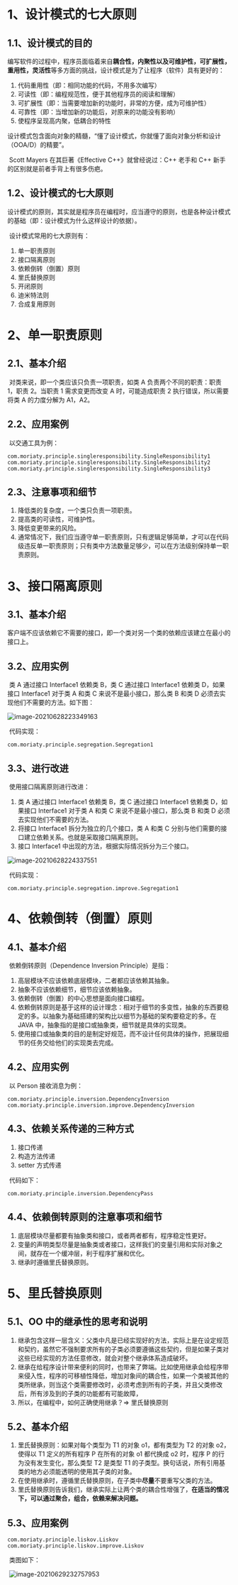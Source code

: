 # 1、设计模式的七大原则

## 1.1、设计模式的目的

​	编写软件的过程中，程序员面临着来自**耦合性，内聚性以及可维护性，可扩展性，重用性，灵活性**等多方面的挑战，设计模式是为了让程序（软件）具有更好的：

1. 代码重用性（即：相同功能的代码，不用多次编写）
2. 可读性（即：编程规范性，便于其他程序员的阅读和理解）
3. 可扩展性（即：当需要增加新的功能时，非常的方便，成为可维护性）
4. 可靠性（即：当增加新的功能后，对原来的功能没有影响）
5. 使程序呈现高内聚，低耦合的特性

​	设计模式包含面向对象的精髓，“懂了设计模式，你就懂了面向对象分析和设计（OOA/D）的精要”。

​	Scott Mayers 在其巨著《Effective C++》就曾经说过：C++ 老手和 C++ 新手的区别就是前者手背上有很多伤疤。

## 1.2、设计模式的七大原则

​	设计模式的原则，其实就是程序员在编程时，应当遵守的原则，也是各种设计模式的基础（即：设计模式为什么这样设计的依据）。

​	设计模式常用的七大原则有：

1. 单一职责原则
2. 接口隔离原则
3. 依赖倒转（倒置）原则
4. 里氏替换原则
5. 开闭原则
6. 迪米特法则
7. 合成复用原则



# 2、单一职责原则

## 2.1、基本介绍

​	对类来说，即一个类应该只负责一项职责，如类 A 负责两个不同的职责：职责 1，职责 2。当职责 1 需求变更而改变 A 时，可能造成职责 2 执行错误，所以需要将类 A 的力度分解为 A1，A2。

## 2.2、应用案例

​	以交通工具为例：

```
com.moriaty.principle.singleresponsibility.SingleResponsibility1
com.moriaty.principle.singleresponsibility.SingleResponsibility2
com.moriaty.principle.singleresponsibility.SingleResponsibility3
```

## 2.3、注意事项和细节

1. 降低类的复杂度，一个类只负责一项职责。
2. 提高类的可读性，可维护性。
3. 降低变更带来的风险。
4. 通常情况下，我们应当遵守单一职责原则，只有逻辑足够简单，才可以在代码级违反单一职责原则；只有类中方法数量足够少，可以在方法级别保持单一职责原则。

# 3、接口隔离原则

## 3.1、基本介绍

​	客户端不应该依赖它不需要的接口，即一个类对另一个类的依赖应该建立在最小的接口上。

## 3.2、应用实例

​	类 A 通过接口 Interface1 依赖类 B，类 C 通过接口 Interface1 依赖类 D，如果接口 Interface1 对于类 A 和类 C 来说不是最小接口，那么类 B 和类 D 必须去实现他们不需要的方法。如下图：

![image-20210628223349163](1.设计模式七大原则.assets/image-20210628223349163.png)

​	代码实现：

```
com.moriaty.principle.segregation.Segregation1
```

## 3.3、进行改进	

​	使用接口隔离原则进行改进：

1. 类 A 通过接口 Interface1 依赖类 B，类 C 通过接口 Interface1 依赖类 D，如果接口 Interface1 对于类 A 和类 C 来说不是最小接口，那么类 B 和类 D 必须去实现他们不需要的方法。
2. 将接口 Interface1 拆分为独立的几个接口，类 A 和类 C 分别与他们需要的接口建立依赖关系。也就是采取接口隔离原则。
3. 接口 Interface1 中出现的方法，根据实际情况拆分为三个接口。

![image-20210628224337551](1.设计模式七大原则.assets/image-20210628224337551.png)

​	代码实现：

```
com.moriaty.principle.segregation.improve.Segregation1
```

# 4、依赖倒转（倒置）原则

## 4.1、基本介绍

​	依赖倒转原则（Dependence Inversion Principle）是指：

1. 高层模块不应该依赖底层模块，二者都应该依赖其抽象。
2. 抽象不应该依赖细节，细节应该依赖抽象。
3. 依赖倒转（倒置）的中心思想是面向接口编程。
4. 依赖倒转原则是基于这样的设计理念：相对于细节的多变性，抽象的东西要稳定的多。以抽象为基础搭建的架构比以细节为基础的架构要稳定的多。在 JAVA 中，抽象指的是接口或抽象类，细节就是具体的实现类。
5. 使用接口或抽象类的目的是制定好规范，而不设计任何具体的操作，把展现细节的任务交给他们的实现类去完成。

## 4.2、应用实例

​	以 Person 接收消息为例：

```
com.moriaty.principle.inversion.DependencyInversion
com.moriaty.principle.inversion.improve.DependencyInversion
```

## 4.3、依赖关系传递的三种方式

1. 接口传递
2. 构造方法传递
3. setter 方式传递

​	代码如下：

```
com.moriaty.principle.inversion.DependencyPass
```

## 4.4、依赖倒转原则的注意事项和细节

1. 底层模块尽量都要有抽象类和接口，或者两者都有，程序稳定性更好。
2. 变量的声明类型尽量是抽象类或者接口，这样我们的变量引用和实际对象之间，就存在一个缓冲层，利于程序扩展和优化。
3. 继承时遵循里氏替换原则。

# 5、里氏替换原则

## 5.1、OO 中的继承性的思考和说明

1. 继承包含这样一层含义：父类中凡是已经实现好的方法，实际上是在设定规范和契约，虽然它不强制要求所有的子类必须要遵循这些契约，但是如果子类对这些已经实现的方法任意修改，就会对整个继承体系造成破坏。
2. 继承在给程序设计带来便利的同时，也带来了弊端。比如使用继承会给程序带来侵入性，程序的可移植性降低，增加对象间的耦合性，如果一个类被其他的类所继承，则当这个类需要修改时，必须考虑到所有的子类，并且父类修改后，所有涉及到的子类的功能都有可能故障，
3. 所以，在编程中，如何正确使用继承？=> 里氏替换原则

## 5.2、基本介绍

1. 里氏替换原则：如果对每个类型为 T1 的对象 o1，都有类型为 T2 的对象 o2，使得以 T1 定义的所有程序 P 在所有的对象 o1 都代换成 o2 时，程序 P 的行为没有发生变化，那么类型 T2 是类型 T1 的子类型。换句话说，所有引用基类的地方必须能透明的使用其子类的对象。
2. 在使用继承时，遵循里氏替换原则，在子类中**尽量**不要重写父类的方法。
3. 里氏替换原则告诉我们，继承实际上让两个类的耦合性增强了，**在适当的情况下，可以通过聚合，组合，依赖来解决问题。**

## 5.3、应用案例 

```
com.moriaty.principle.liskov.Liskov
com.moriaty.principle.liskov.improve.Liskov
```

​	类图如下：

​	![image-20210629232757953](1.设计模式七大原则.assets/image-20210629232757953.png)